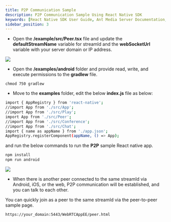 ```yaml
---
title: P2P Communication Sample
description: P2P Communication Sample Using React Native SDK 
keywords: [React Native SDK User Guide, Ant Media Server Documentation, Ant Media Server Tutorials]
sidebar_position: 3
---
```


* Open the **/example/src/Peer.tsx** file and update the **defaultStreamName** variable for streamId and the **webSocketUrl** variable with your server domain or IP address.

![](@site/static/img/image-1654599250441.png)

* Open the **/examples/android** folder and provide read, write, and execute permissions to the **gradlew** file.

```shell
chmod 750 gradlew
```

* Move to the **examples** folder, edit the below **index.js** file as below:

```bash
import { AppRegistry } from 'react-native';
//import App from './src/App';
//import App from './src/Play';
import App from './src/Peer';
//import App from './src/Conference';
//import App from './src/Chat';
import { name as appName } from './app.json';
AppRegistry.registerComponent(appName, () => App);
```

and run the below commands to run the **P2P** sample React native app.

```bash
npm install
npm run android
```

![](@site/static/img/image-1654601111460.png)

* When there is another peer connected to the same streamId via Android, iOS, or the web, P2P communication will be established, and you can talk to each other. 

You can quickly join as a peer to the same streamId via the peer-to-peer sample page.

`https://your_domain:5443/WebRTCAppEE/peer.html`
